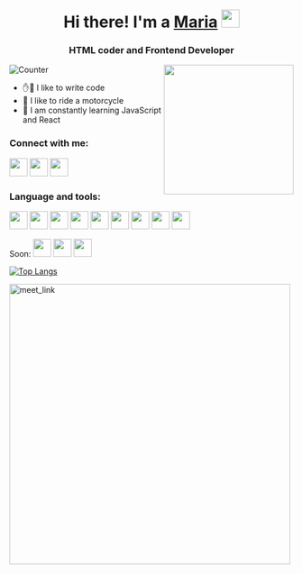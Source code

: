 <h1 align="center">Hi there!  I'm a <a href="#" target="_blank">Maria</a> 
<img src="https://github.com/blackcater/blackcater/raw/main/images/Hi.gif" height="32"/></h1>
<h3 align="center">HTML coder and Frontend Developer</h3>
<img align='right' src="https://media.giphy.com/media/M9gbBd9nbDrOTu1Mqx/giphy.gif" width="230">

![Counter](https://komarev.com/ghpvc/?username=wraaap&color=ff69b4&style=flat-square)

- ✋🤚 I like to write code
- 🛵 I like to ride a motorcycle
- 🌱 I am constantly learning JavaScript and React

### Connect with me:
<img height="32" width="32" src="https://cdn.jsdelivr.net/npm/simple-icons@v7/icons/#EA4335.svg" />
<img height="32" width="32" src="https://cdn.jsdelivr.net/npm/simple-icons@v7/icons/#26A5E4.svg" />
<img height="32" width="32" src="https://cdn.jsdelivr.net/npm/simple-icons@v7/icons/#E4405F.svg" />

<!-- 
<em>Skills: CSS / HTML / JS  / REACT / VUE JS</em> -->

### Language and tools:
<img height="32" width="32" src="https://cdn.jsdelivr.net/npm/simple-icons@v7/icons/#1572B6.svg" />
<img height="32" width="32" src="https://cdn.jsdelivr.net/npm/simple-icons@v7/icons/#E34F26.svg" />
<img height="32" width="32" src="https://cdn.jsdelivr.net/npm/simple-icons@v7/icons/#007ACC.svg" />
<img height="32" width="32" src="https://cdn.jsdelivr.net/npm/simple-icons@v7/icons/#CC6699.svg" />
<img height="32" width="32" src="https://cdn.jsdelivr.net/npm/simple-icons@v7/icons/#21759B.svg" />
<img height="32" width="32" src="https://cdn.jsdelivr.net/npm/simple-icons@v7/icons/#06B6D4.svg" />
<img height="32" width="32" src="https://cdn.jsdelivr.net/npm/simple-icons@v7/icons/#6FDA44.svg" />
<img height="32" width="32" src="https://cdn.jsdelivr.net/npm/simple-icons@v7/icons/#7952B3.svg" />
<img height="32" width="32" src="https://cdn.jsdelivr.net/npm/simple-icons@v7/icons/#F24E1E.svg" />

Soon:
<img height="32" width="32" src="https://cdn.jsdelivr.net/npm/simple-icons@v7/icons/#F7DF1E.svg" />
<img height="32" width="32" src="https://cdn.jsdelivr.net/npm/simple-icons@v7/icons/#339933.svg" />
<img height="32" width="32" src="https://cdn.jsdelivr.net/npm/simple-icons@v7/icons/#61DAFB.svg" />

[![Top Langs](https://github-readme-stats.vercel.app/api/top-langs/?username=wraaap&layout=compact)](https://github.com/anuraghazra/github-readme-stats)


<a href="https://calendly.com/anmol098/30min" target="_blank"><img width="498" alt="meet_link" src="https://user-images.githubusercontent.com/15426564/144297439-f530f383-e73e-41e0-9914-a9b7d3f432e5.png"></a>

<!--
**wraaap/wraaap** is a ✨ _special_ ✨ repository because its `README.md` (this file) appears on your GitHub profile.

Here are some ideas to get you started:

- 🔭 I’m currently working on ...
- 🌱 I’m currently learning ...
- 👯 I’m looking to collaborate on ...
- 🤔 I’m looking for help with ...
- 💬 Ask me about ...
- 📫 How to reach me: ...
- 😄 Pronouns: ...
- ⚡ Fun fact: ...
-->
